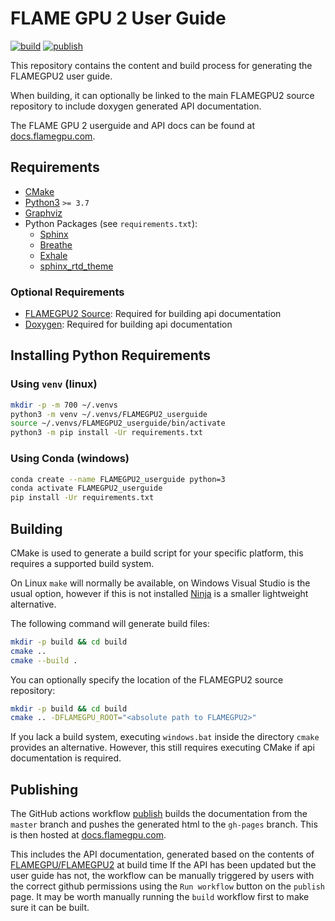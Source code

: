 # FLAME GPU 2 User Guide

[![build](https://github.com/FLAMEGPU/FLAMEGPU2-docs/actions/workflows/build.yml/badge.svg)](https://github.com/FLAMEGPU/FLAMEGPU2-docs/actions/workflows/build.yml)
[![publish](https://github.com/FLAMEGPU/FLAMEGPU2-docs/actions/workflows/publish.yml/badge.svg)](https://github.com/FLAMEGPU/FLAMEGPU2-docs/actions/workflows/publish.yml)

This repository contains the content and build process for generating the FLAMEGPU2 user guide.

When building, it can optionally be linked to the main FLAMEGPU2 source repository to include doxygen generated API documentation.

The FLAME GPU 2 userguide and API docs can be found at [docs.flamegpu.com](https://docs.flamegpu.com).

## Requirements

* [CMake](https://cmake.org/)
* [Python3](https://www.python.org/downloads/) `>= 3.7`
* [Graphviz](https://graphviz.org/)
* Python Packages (see `requirements.txt`):
  * [Sphinx](http://www.sphinx-doc.org/en/master/)
  * [Breathe](https://breathe.readthedocs.io/en/latest/)
  * [Exhale](https://exhale.readthedocs.io/en/latest/)
  * [sphinx_rtd_theme](https://sphinx-rtd-theme.readthedocs.io/en/stable/)

### Optional Requirements

* [FLAMEGPU2 Source](https://github.com/FLAMEGPU/FLAMEGPU2_dev): Required for building api documentation
* [Doxygen](http://www.doxygen.nl/): Required for building api documentation

## Installing Python Requirements

### Using `venv` (linux)

```bash
mkdir -p -m 700 ~/.venvs
python3 -m venv ~/.venvs/FLAMEGPU2_userguide
source ~/.venvs/FLAMEGPU2_userguide/bin/activate
python3 -m pip install -Ur requirements.txt 
```

### Using Conda (windows)

```bash
conda create --name FLAMEGPU2_userguide python=3
conda activate FLAMEGPU2_userguide
pip install -Ur requirements.txt
```

## Building

CMake is used to generate a build script for your specific platform, this requires a supported build system.

On Linux `make` will normally be available, on Windows Visual Studio is the usual option, however if this is not installed [Ninja](https://ninja-build.org/) is a smaller lightweight alternative.

The following command will generate build files:

```bash
mkdir -p build && cd build
cmake .. 
cmake --build .
```

You can optionally specify the location of the FLAMEGPU2 source repository:

```bash
mkdir -p build && cd build
cmake .. -DFLAMEGPU_ROOT="<absolute path to FLAMEGPU2>"
```

If you lack a build system, executing `windows.bat` inside the directory `cmake` provides an alternative. However, this still requires executing CMake if api documentation is required.

## Publishing

The GitHub actions workflow [publish](https://github.com/FLAMEGPU/FLAMEGPU2-docs/actions/workflows/publish.yml) builds the documentation from the `master` branch and pushes the generated html to the `gh-pages` branch.
This is then hosted at [docs.flamegpu.com](https://docs.flamegpu.com).

This includes the API documentation, generated based on the contents of [FLAMEGPU/FLAMEGPU2](https://github.com/FLAMEGPU/FLAMEGPU2) at build time
If the API has been updated but the user guide has not, the workflow can be manually triggered by users with the correct github permissions using the `Run workflow` button on the `publish` page.
It may be worth manually running the `build` workflow first to make sure it can be built.